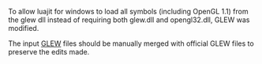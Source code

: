 To allow luajit for windows to load all symbols (including OpenGL 1.1) from the glew dll instead of requiring both glew.dll and opengl32.dll, GLEW was modified.

The input [GLEW](http://glew.sourceforge.net/) files should be manually merged with official GLEW files to preserve the edits made.

